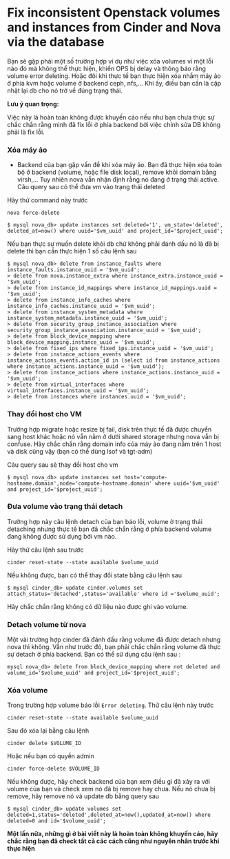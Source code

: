 # Fix inconsistent Openstack volumes and instances from Cinder and Nova via the database

Bạn sẽ gặp phải một số trường hợp ví dụ như việc xóa volumes vì một lỗi nào đó mà không thể thực hiện, khiến OPS bị delay và thông báo rằng volume error deleting. Hoặc đôi khi thực tế bạn thực hiện xóa nhầm máy ảo ở phía kvm hoặc volume ở backend ceph, nfs,... Khi ấy, điều bạn cần là cập nhật lại db cho nó trở về đúng trạng thái.

**Lưu ý quan trọng:**

Việc này là hoàn toàn không được khuyến cáo nếu như bạn chưa thực sự chắc chắn rằng mình đã fix lỗi ở phía backend bởi việc chỉnh sửa DB không phải là fix lỗi.

### Xóa máy ảo

- Backend của bạn gặp vấn đề khi xóa máy ảo. Bạn đã thực hiện xóa toàn bộ ở backend (volume, hoặc file disk local), remove khỏi domain bằng virsh,... Tuy nhiên nova vẫn nhận định rằng nó đang ở trạng thái active. Câu query sau có thể đưa vm vào trạng thái deleted

Hãy thử command này trước

`nova force-delete`

```
$ mysql nova_db> update instances set deleted='1', vm_state='deleted', deleted_at=now() where uuid='$vm_uuid' and project_id='$project_uuid';
```

Nếu bạn thực sự muốn delete khỏi db chứ không phải đánh dấu nó là đã bị delete thì bạn cần thực hiện 1 số câu lệnh sau

```
$ mysql nova_db> delete from instance_faults where instance_faults.instance_uuid = '$vm_uuid';
> delete from nova.instance_extra where instance_extra.instance_uuid = '$vm_uuid';
> delete from instance_id_mappings where instance_id_mappings.uuid = '$vm_uuid';
> delete from instance_info_caches where instance_info_caches.instance_uuid = '$vm_uuid';
> delete from instance_system_metadata where instance_system_metadata.instance_uuid = '$vm_uuid';
> delete from security_group_instance_association where security_group_instance_association.instance_uuid = '$vm_uuid';
> delete from block_device_mapping where block_device_mapping.instance_uuid = '$vm_uuid';
> delete from fixed_ips where fixed_ips.instance_uuid = '$vm_uuid';
> delete from instance_actions_events where instance_actions_events.action_id in (select id from instance_actions where instance_actions.instance_uuid = '$vm_uuid');
> delete from instance_actions where instance_actions.instance_uuid = '$vm_uuid';
> delete from virtual_interfaces where virtual_interfaces.instance_uuid = '$vm_uuid';
> delete from instances where instances.uuid = '$vm_uuid';
```

### Thay đổi host cho VM

Trường hợp migrate hoặc resize bị fail, disk trên thực tế đã được chuyển sang host khác hoặc nó vẫn nằm ở dưới shared storage nhưng nova vẫn bị confuse. Hãy chắc chắn rằng domain info của máy ảo đang nằm trên 1 host và disk cũng vậy (bạn có thể dùng lsof và tgt-adm)

Câu query sau sẽ thay đổi host cho vm

```
$ mysql nova_db> update instances set host='compute-hostname.domain',node='compute-hostname.domain' where uuid='$vm_uuid' and project_id='$project_uuid';
```

### Đưa volume vào trạng thái detach

Trường hợp này câu lệnh detach của bạn báo lỗi, volume ở trạng thái detaching nhưng thực tế bạn đã chắc chắn rằng ở phía backend volume đang không được sử dụng bởi vm nào.

Hãy thử câu lệnh sau trước

`cinder reset-state --state available $volume_uuid`

Nếu không được, bạn có thể thay đổi state bằng câu lệnh sau

```
$ mysql cinder_db> update cinder.volumes set attach_status='detached',status='available' where id ='$volume_uuid';
```

Hãy chắc chắn rằng không có dữ liệu nào được ghi vào volume.

### Detach volume từ nova

Một vài trường hợp cinder đã đánh dấu rằng volume đã được detach nhưng nova thì không. Vẫn như trước đó, bạn phải chắc chắn rằng volume đã thực sự detach ở phía backend. Bạn có thể sử dụng câu lệnh sau :

```
mysql nova_db> delete from block_device_mapping where not deleted and volume_id='$volume_uuid' and project_id='$project_uuid';
```

### Xóa volume

Trong trường hợp volume báo lỗi `Error deleting`. Thử câu lệnh này trước

`cinder reset-state --state available $volume_uuid`

Sau đó xóa lại bằng câu lệnh

`cinder delete $VOLUME_ID`

Hoặc nếu bạn có quyền admin

`cinder force-delete $VOLUME_ID`

Nếu không được, hãy check backend của bạn xem điều gì đã xảy ra với volume của bạn và check xem nó đã bị remove hay chưa. Nếu nó chưa bị remove, hãy remove nó và update db bằng query sau

```
$ mysql cinder_db> update volumes set deleted=1,status='deleted',deleted_at=now(),updated_at=now() where deleted=0 and id='$volume_uuid';
```

**Một lần nữa, những gì ở bài viết này là hoàn toàn không khuyến cáo, hãy chắc rằng bạn đã check tất cả các cách cũng như nguyên nhân trước khi thực hiện**
